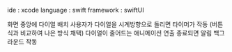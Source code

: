 
ide : xcode
language : swift 
framework : swiftUI

화면 중앙에 다이얼 배치 
사용자가 다이얼을 시계방향으로 돌리면 타이머가 작동 
(버튼식과 비교하여 나은 방식 채택)
다이얼이 줄어드는 애니메이션 연출
종료되면 알림 
백그라운드 작동 



